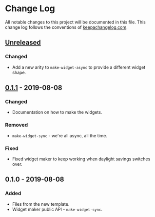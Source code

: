 # Change Log
All notable changes to this project will be documented in this file. This change log follows the conventions of [keepachangelog.com](http://keepachangelog.com/).

## [Unreleased]
### Changed
- Add a new arity to `make-widget-async` to provide a different widget shape.

## [0.1.1] - 2019-08-08
### Changed
- Documentation on how to make the widgets.

### Removed
- `make-widget-sync` - we're all async, all the time.

### Fixed
- Fixed widget maker to keep working when daylight savings switches over.

## 0.1.0 - 2019-08-08
### Added
- Files from the new template.
- Widget maker public API - `make-widget-sync`.

[Unreleased]: https://github.com/your-name/query-test/compare/0.1.1...HEAD
[0.1.1]: https://github.com/your-name/query-test/compare/0.1.0...0.1.1
